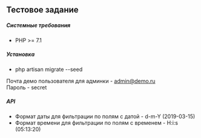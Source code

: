 ## Тестовое задание

##### Системные требования
- PHP >= 7.1

##### Установка
- php artisan migrate --seed

Почта демо пользователя для админки - admin@demo.ru
<br>
Пароль - secret

##### API
- Формат даты для фильтрации по полям с датой - d-m-Y (2019-03-15)
- Формат времени для фильтрации по полям с временем - H:i:s (05:13:20)
